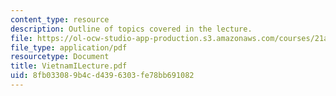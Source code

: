 ```yaml
---
content_type: resource
description: Outline of topics covered in the lecture.
file: https://ol-ocw-studio-app-production.s3.amazonaws.com/courses/21a-217-anthropology-of-war-and-peace-fall-2004/8fb033089b4cd4396303fe78bb691082_VietnamILecture.pdf
file_type: application/pdf
resourcetype: Document
title: VietnamILecture.pdf
uid: 8fb03308-9b4c-d439-6303-fe78bb691082
---
```

